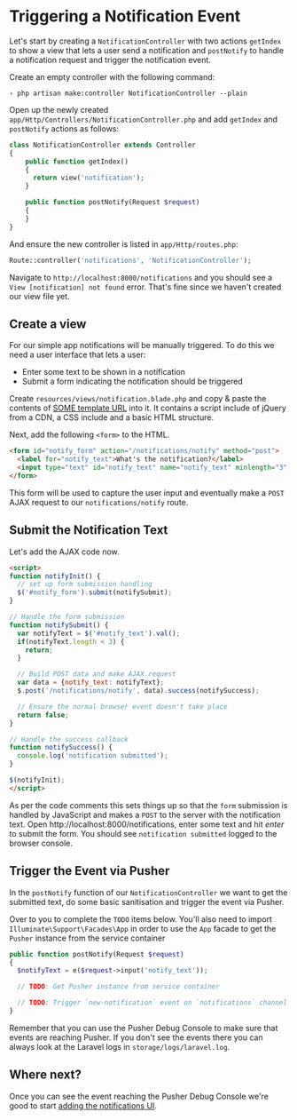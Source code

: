 # Triggering a Notification Event

Let's start by creating a `NotificationController` with two actions `getIndex` to show a view that lets a user send a notification and `postNotify` to handle a notification request and trigger the notification event.

Create an empty controller with the following command:

```
› php artisan make:controller NotificationController --plain
```

Open up the newly created `app/Http/Controllers/NotificationController.php` and add `getIndex` and `postNotify` actions as follows:

```php
class NotificationController extends Controller
{
    public function getIndex()
    {
      return view('notification');
    }

    public function postNotify(Request $request)
    {
    }
}
```

And ensure the new controller is listed in `app/Http/routes.php`:

```php
Route::controller('notifications', 'NotificationController');
```

Navigate to `http://localhost:8000/notifications` and you should see a `View [notification] not found` error. That's fine since we haven't created our view file yet.

## Create a view

For our simple app notifications will be manually triggered. To do this we need a user interface that lets a user:

* Enter some text to be shown in a notification
* Submit a form indicating the notification should be triggered

Create `resources/views/notification.blade.php` and copy & paste the contents of [SOME template URL](#) into it. It contains a script include of jQuery from a CDN, a CSS include and a basic HTML structure.

Next, add the following `<form>` to the HTML.

```html
<form id="notify_form" action="/notifications/notify" method="post">
  <label for="notify_text">What's the notification?</label>
  <input type="text" id="notify_text" name="notify_text" minlength="3" required />
</form>
```

This form will be used to capture the user input and eventually make a `POST` AJAX request to our `notifications/notify` route.

## Submit the Notification Text

Let's add the AJAX code now.

```html
<script>
function notifyInit() {
  // set up form submission handling
  $('#notify_form').submit(notifySubmit);
}

// Handle the form submission
function notifySubmit() {
  var notifyText = $('#notify_text').val();
  if(notifyText.length < 3) {
    return;
  }

  // Build POST data and make AJAX request
  var data = {notify_text: notifyText};
  $.post('/notifications/notify', data).success(notifySuccess);

  // Ensure the normal browser event doesn't take place
  return false;
}

// Handle the success callback
function notifySuccess() {
  console.log('notification submitted');
}

$(notifyInit);
</script>
```

As per the code comments this sets things up so that the `form` submission is handled by JavaScript and makes a `POST` to the server with the notification text. Open http://localhost:8000/notifications, enter some text and hit *enter* to submit the form. You should see `notification submitted` logged to the browser console.

## Trigger the Event via Pusher

In the `postNotify` function of our `NotificationController` we want to get the submitted text, do some basic sanitisation and trigger the event via Pusher.

Over to you to complete the `TODO` items below. You'll also need to import `Illuminate\Support\Facades\App` in order to use the `App` facade to get the `Pusher` instance from the service container

```php
public function postNotify(Request $request)
{
  $notifyText = e($request->input('notify_text'));

  // TODO: Get Pusher instance from service container

  // TODO: Trigger `new-notification` event on `notifications` channel
}
```

Remember that you can use the Pusher Debug Console to make sure that events are reaching Pusher. If you don't see the events there you can always look at the Laravel logs in `storage/logs/laravel.log`.

## Where next?

Once you can see the event reaching the Pusher Debug Console we're good to start [adding the notifications UI](./ui.md).
